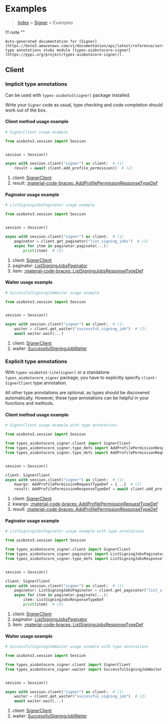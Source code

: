 # Examples

> [Index](../README.md) > [Signer](./README.md) > Examples

!!! note ""

    Auto-generated documentation for [Signer](https://boto3.amazonaws.com/v1/documentation/api/latest/reference/services/signer.html#signer)
    type annotations stubs module [types-aiobotocore-signer](https://pypi.org/project/types-aiobotocore-signer/).

## Client

### Implicit type annotations

Can be used with `types-aioboto3[signer]` package installed.

Write your `Signer` code as usual,
type checking and code completion should work out of the box.



#### Client method usage example

```python
# SignerClient usage example

from aioboto3.session import Session


session = Session()

async with session.client("signer") as client:  # (1)
    result = await client.add_profile_permission()  # (2)
```

1. client: [SignerClient](./client.md)
2. result: [:material-code-braces: AddProfilePermissionResponseTypeDef](./type_defs.md#addprofilepermissionresponsetypedef)



#### Paginator usage example

```python
# ListSigningJobsPaginator usage example

from aioboto3.session import Session


session = Session()

async with session.client("signer") as client:  # (1)
    paginator = client.get_paginator("list_signing_jobs")  # (2)
    async for item in paginator.paginate(...):
        print(item)  # (3)
```

1. client: [SignerClient](./client.md)
2. paginator: [ListSigningJobsPaginator](./paginators.md#listsigningjobspaginator)
3. item: [:material-code-braces: ListSigningJobsResponseTypeDef](./type_defs.md#listsigningjobsresponsetypedef)



#### Waiter usage example

```python
# SuccessfulSigningJobWaiter usage example

from aioboto3.session import Session


session = Session()

async with session.client("signer") as client:  # (1)
    waiter = client.get_waiter("successful_signing_job")  # (2)
    await waiter.wait(...)
```

1. client: [SignerClient](./client.md)
2. waiter: [SuccessfulSigningJobWaiter](./waiters.md#successfulsigningjobwaiter)


### Explicit type annotations

With `types-aioboto3-lite[signer]`
or a standalone `types_aiobotocore_signer` package, you have to explicitly specify
`client: SignerClient` type annotation.

All other type annotations are optional, as types should be discovered automatically.
However, these type annotations can be helpful in your functions and methods.


#### Client method usage example

```python
# SignerClient usage example with type annotations

from aioboto3.session import Session

from types_aiobotocore_signer.client import SignerClient
from types_aiobotocore_signer.type_defs import AddProfilePermissionResponseTypeDef
from types_aiobotocore_signer.type_defs import AddProfilePermissionRequestTypeDef


session = Session()

client: SignerClient
async with session.client("signer") as client:  # (1)
    kwargs: AddProfilePermissionRequestTypeDef = {...}  # (2)
    result: AddProfilePermissionResponseTypeDef = await client.add_profile_permission(**kwargs)  # (3)
```

1. client: [SignerClient](./client.md)
2. kwargs: [:material-code-braces: AddProfilePermissionRequestTypeDef](./type_defs.md#addprofilepermissionrequesttypedef)
3. result: [:material-code-braces: AddProfilePermissionResponseTypeDef](./type_defs.md#addprofilepermissionresponsetypedef)



#### Paginator usage example

```python
# ListSigningJobsPaginator usage example with type annotations

from aioboto3.session import Session

from types_aiobotocore_signer.client import SignerClient
from types_aiobotocore_signer.paginator import ListSigningJobsPaginator
from types_aiobotocore_signer.type_defs import ListSigningJobsResponseTypeDef


session = Session()

client: SignerClient
async with session.client("signer") as client:  # (1)
    paginator: ListSigningJobsPaginator = client.get_paginator("list_signing_jobs")  # (2)
    async for item in paginator.paginate(...):
        item: ListSigningJobsResponseTypeDef
        print(item)  # (3)
```

1. client: [SignerClient](./client.md)
2. paginator: [ListSigningJobsPaginator](./paginators.md#listsigningjobspaginator)
3. item: [:material-code-braces: ListSigningJobsResponseTypeDef](./type_defs.md#listsigningjobsresponsetypedef)



#### Waiter usage example

```python
# SuccessfulSigningJobWaiter usage example with type annotations

from aioboto3.session import Session

from types_aiobotocore_signer.client import SignerClient
from types_aiobotocore_signer.waiter import SuccessfulSigningJobWaiter


session = Session()

async with session.client("signer") as client:  # (1)
    waiter = client.get_waiter("successful_signing_job")  # (2)
    await waiter.wait(...)
```

1. client: [SignerClient](./client.md)
2. waiter: [SuccessfulSigningJobWaiter](./waiters.md#successfulsigningjobwaiter)


